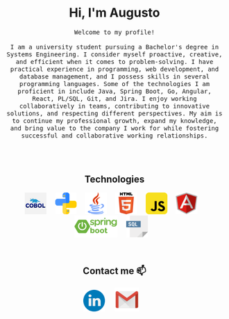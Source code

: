 <h1 align="center"> Hi, I'm Augusto</h1>

<p align="center">
  <samp>
Welcome to my profile!<br/>
<br/>
I am a university student pursuing a Bachelor's degree in Systems Engineering. I consider myself proactive, creative, and efficient when it comes to problem-solving. I have practical experience in programming, web development, and database management, and I possess skills in several programming languages. Some of the technologies I am proficient in include Java, Spring Boot, Go, Angular, React, PL/SQL, Git, and Jira. I enjoy working collaboratively in teams, contributing to innovative solutions, and respecting different perspectives. My aim is to continue my professional growth, expand my knowledge, and bring value to the company I work for while fostering successful and collaborative working relationships.
  </samp><br><br>
<br><br>
  
  <h2 align="center">Technologies</h2>
<p align="center">
   <img src="img/cobol.jpg" width="50" height="50" /> &nbsp; &nbsp;
   <img src="img/python.svg" width="50" height="50" /> &nbsp; &nbsp;
   <img src="img/java.png" width="50" height="50" /> &nbsp; &nbsp;
   <img src="img/html.png" width="50" height="50" /> &nbsp; &nbsp;
   <img src="img/javascript.png" width="50" height="50" /> &nbsp; &nbsp;
   <img src="img/angular.svg" width="50" height="50" /> &nbsp; &nbsp;
   <img src="img/spring.png" width="100" height="50" /> &nbsp; &nbsp;
   <img src="img/sql.png" width="50" height="50" /> &nbsp; &nbsp;
  
</p>
<br/>

<h2 align="center"> Contact me 📫 </h2>
<p align="center">
  <a target="_blank"href="https://www.linkedin.com/in/augusto-fernandez/"><img src="img/linkedin.png" width="50" height="50" /></a>&nbsp; &nbsp; &nbsp; 
  <a target="_blank"href="mailto:fernandezgarcia.af@gmail.com"><img src="img/gmail.png" width="55" height="55" /></a>&nbsp;&nbsp;&nbsp;&nbsp;

</p>
